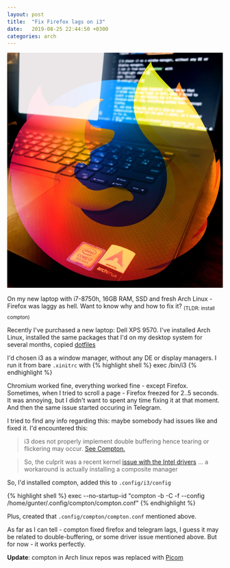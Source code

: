 ```yaml
---
layout: post
title:  "Fix Firefox lags on i3"
date:   2019-08-25 22:44:50 +0300
categories: arch
---
```

![Firefox on Arch](/assets/post1_title.jpg)

On my new laptop with i7-8750h, 16GB RAM, SSD and fresh Arch Linux - Firefox was laggy as hell. Want to know why and how to fix it? 
<sub> (TLDR: install compton)</sub>


Recently I've purchased a new laptop: Dell XPS 9570.
I've installed Arch Linux, installed the same packages that I'd on my desktop system for several months, copied [dotfiles][dotfiles-github]

I'd chosen i3 as a window manager, without any DE or display managers.
I run it from bare `.xinitrc` with
{% highlight shell %}
exec /bin/i3
{% endhighlight %}

Chromium worked fine, everything worked fine - except Firefox. Sometimes, when I tried to scroll a page - Firefox freezed for 2..5 seconds. It was annoying, but I didn't want to spent any time fixing it at that moment.
And then the same issue started occuring in Telegram. 

I tried to find any info regarding this: maybe somebody had issues like and fixed it.
I'd encountered this:

>i3 does not properly implement double buffering hence tearing or flickering may occur. [See Compton.][arch-i3-tearing]

>So, the culprit was a recent kernel [issue with the Intel drivers][reddit-firefox-issue] ... a workaround is actually installing a composite manager

So, I'd installed compton, added this to `.config/i3/config`

{% highlight shell %}
exec --no-startup-id "compton -b -C -f --config /home/gunter/.config/compton/compton.conf"
{% endhighlight %}

Plus, created that `.config/compton/compton.conf` mentioned above.

As far as I can tell - compton fixed firefox and telegram lags, I guess it may be related to double-buffering, or some driver issue mentioned above.
But for now - it works perfectly.

**Update**: compton in Arch linux repos was replaced with [Picom][picom]


[dotfiles-github]: https://github.com/SuddenGunter/dotfiles
[arch-i3-tearing]: https://wiki.archlinux.org/index.php/I3#Tearing
[reddit-firefox-issue]: https://www.reddit.com/r/i3wm/comments/4wqwcf/why_would_an_application_run_slow_in_i3_and_fast/d6loavq?utm_source=share&utm_medium=web2x
[picom]: https://wiki.archlinux.org/index.php/Picom